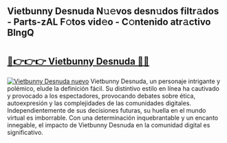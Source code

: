 ## Vietbunny Desnuda N𝚞𝚎vos desn𝚞dos filtr𝚊dos - Parts-zAL F𝚘tos vid𝚎o - C𝚘ntenido atr𝚊ctivo BlngQ

# <h2><a href="http://mb11vd.tromn.icu/?c=Vietbunny+Desnuda">🔗👉👉👉 Vietbunny Desnuda 🔗🔗</a></h2>

[![Vietbunny Desnuda nuevo](https://i.imgur.com/pEAQMta.gif)](http://mb11vd.tromn.icu/?c=Vietbunny+Desnuda)
Vietbunny Desnuda, un personaje intrigante y polémico, elude la definición fácil. Su distintivo estilo en línea ha cautivado y provocado a los espectadores, provocando debates sobre ética, autoexpresión y las complejidades de las comunidades digitales. Independientemente de sus decisiones futuras, su huella en el mundo virtual es imborrable. Con una determinación inquebrantable y un encanto innegable, el impacto de Vietbunny Desnuda en la comunidad digital es significativo.
